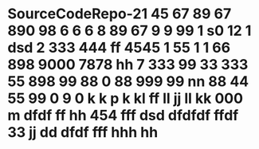 # SourceCodeRepo-21 45 67 89 67 890 98 6 6 6 8 89 67 9 9 99 1 s0 12 1 dsd  2 333 444 ff 4545 1 55 1 1 66 898 9000 7878 hh 7 333 99 33 333 55  898 99 88 0 88 999 99 nn 88 44 55 99 0 9 0 k k p k kl ff ll jj ll kk 000 m dfdf ff hh 454 fff  dsd  dfdfdf ffdf 33 jj  dd  dfdf  fff hhh hh
